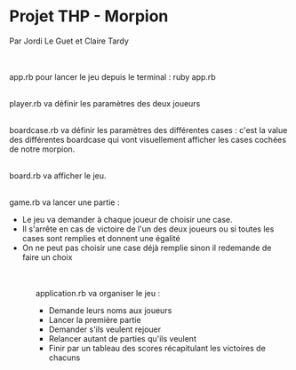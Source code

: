 
<h1>Projet THP - Morpion</h1>
Par Jordi Le Guet et Claire Tardy

<br /><br />
app.rb pour lancer le jeu depuis le terminal : ruby app.rb<br /><br />

player.rb va définir les paramètres des deux joueurs<br /><br />

boardcase.rb va définir les paramètres des différentes cases : c'est la value des différentes boardcase qui vont visuellement afficher les cases cochées de notre morpion. <br /><br />

board.rb va afficher le jeu. <br /><br />

game.rb va lancer une partie :<br />
<ul>
<li>Le jeu va demander à chaque joueur de choisir une case.
<li>Il s'arrête en cas de victoire de l'un des deux joueurs ou si toutes les cases sont remplies et donnent une égalité
<li>On ne peut pas choisir une case déjà remplie sinon il redemande de faire un choix
<ul><br /><br />

application.rb va organiser le jeu : <br />
<ul>
<li>Demande leurs noms aux joueurs
<li>Lancer la première partie
<li>Demander s'ils veulent rejouer
<li>Relancer autant de parties qu'ils veulent
<li>Finir par un tableau des scores récapitulant les victoires de chacuns
</ul>